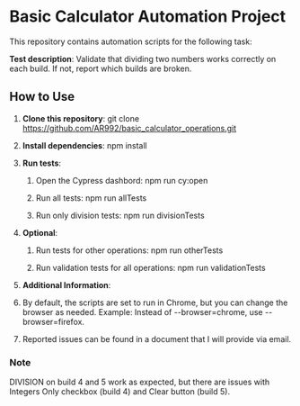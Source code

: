 # Basic Calculator Automation Project
This repository contains automation scripts for the following task:

**Test description**: 
Validate that dividing two numbers works correctly on each build. If not, report which builds are broken.

## How to Use
1. **Clone this repository**:
git clone https://github.com/AR992/basic_calculator_operations.git

2. **Install dependencies**:
npm install

3. **Run tests**:
    1. Open the Cypress dashbord: 
    npm run cy:open

    2. Run all tests:
    npm run allTests

    3. Run only division tests:
    npm run divisionTests

4. **Optional**:
    1. Run tests for other operations:
    npm run otherTests

    2. Run validation tests for all operations:
    npm run validationTests

5. **Additional Information**: 

1. By default, the scripts are set to run in Chrome, but you can change the browser as needed.
Example: Instead of --browser=chrome, use --browser=firefox.

2. Reported issues can be found in a document that I will provide via email.

### Note
DIVISION on build 4 and 5 work as expected, but there are issues with Integers Only checkbox (build 4) and Clear button (build 5).